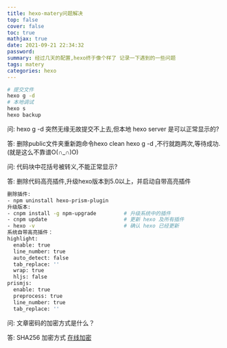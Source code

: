 ```yaml
---
title: hexo-matery问题解决
top: false
cover: false
toc: true
mathjax: true
date: 2021-09-21 22:34:32
password:
summary: 经过几天的配置,hexo终于像个样了 记录一下遇到的一些问题
tags: matery
categories: hexo
---
```


```bash
# 提交文件
hexo g -d
# 本地调试
hexo s
hexo backup
```

问: hexo g -d 突然无缘无故提交不上去,但本地 hexo server 是可以正常显示的?

答: 删除public文件夹重新跑命令hexo clean hexo g -d ,不行就跑两次,等待成功.(就是这么不靠谱O(∩_∩)O)

问: 代码块中花括号被转义,不能正常显示?

答: 删除代码高亮插件,升级hexo版本到5.0以上，并启动自带高亮插件

```bash
删除插件:
- npm uninstall hexo-prism-plugin 
升级版本:
- cnpm install -g npm-upgrade         # 升级系统中的插件
- cnpm update                         # 更新 hexo 及所有插件
- hexo -v                             # 确认 hexo 已经更新
系统自带高亮插件：
highlight:
  enable: true
  line_number: true
  auto_detect: false
  tab_replace: ''
  wrap: true
  hljs: false
prismjs:
  enable: true
  preprocess: true
  line_number: true
  tab_replace: ''
```

问: 文章密码的加密方式是什么？

答: SHA256 加密方式 [在线加密](https://crypot.51strive.com/sha256.html)



